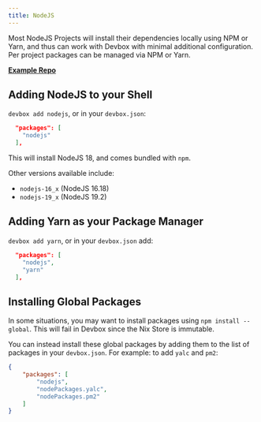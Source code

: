 ```yaml
---
title: NodeJS
---
```


Most NodeJS Projects will install their dependencies locally using NPM or Yarn, and thus can work with Devbox with minimal additional configuration. Per project packages can be managed via NPM or Yarn.

[**Example Repo**](https://github.com/jetpack-io/devbox-examples/tree/main/development/nodejs)

## Adding NodeJS to your Shell

`devbox add nodejs`, or in your `devbox.json`:
```json
  "packages": [
    "nodejs"
  ],
```

This will install NodeJS 18, and comes bundled with `npm`. 

Other versions available include: 

* `nodejs-16_x` (NodeJS 16.18)
* `nodejs-19_x` (NodeJS 19.2)

## Adding Yarn as your Package Manager

`devbox add yarn`, or in your `devbox.json` add: 
```json
  "packages": [
    "nodejs",
    "yarn"
  ],
```

## Installing Global Packages

In some situations, you may want to install packages using `npm install --global`. This will fail in Devbox since the Nix Store is immutable. 

You can instead install these global packages by adding them to the list of packages in your `devbox.json`. For example: to add `yalc` and `pm2`: 

```json
{
    "packages": [
        "nodejs",
        "nodePackages.yalc",
        "nodePackages.pm2"
    ]
}
```